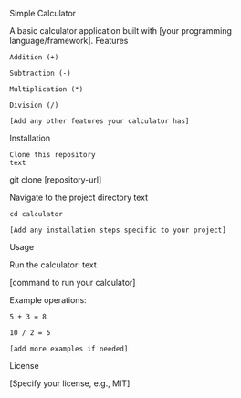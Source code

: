 Simple Calculator

A basic calculator application built with [your programming language/framework].
Features

    Addition (+)

    Subtraction (-)

    Multiplication (*)

    Division (/)

    [Add any other features your calculator has]

Installation

    Clone this repository
    text

git clone [repository-url]

Navigate to the project directory
text

    cd calculator

    [Add any installation steps specific to your project]

Usage

Run the calculator:
text

[command to run your calculator]

Example operations:

    5 + 3 = 8

    10 / 2 = 5

    [add more examples if needed]

License

[Specify your license, e.g., MIT]
